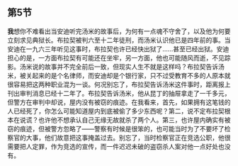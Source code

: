 ## 第5节

<strong>我</strong>想你不难看出当安迪听完汤米的故事后，为何有一点魂不守舍了，以及他为何要立刻求见典狱长。布拉契被判六至十二年徒刑，而汤米认识他已是四年前的事。当安迪在一九六三年听见这事时，布拉契也许已经快出狱了……甚至已经出狱。安迪担心的是，一方面布拉契有可能还在坐牢，另一方面，他也可能随风而逝，不见踪影。汤米说的故事并不完全前后一致，但现实人生不就是这样吗？布拉契告诉汤米，被关起来的是个名律师，而安迪却是个银行家，只不过受教育不多的人原本就很容易把这两种职业混为一谈。何况别忘了，布拉契告诉汤米这件事时，距离报上刊出审判消息已经十二年了。布拉契告诉汤米，他从昆丁的抽屉拿走了一千多元，但警方在审判中却说，屋内没有被窃的痕迹。在我看来，首先，如果拥有这笔钱的人已经死了，你怎么可能知道屋内到底被偷了多少东西呢？第二，说不定布拉契根本在说谎？也许他不想承认自己无缘无故就杀了两个人。第三，也许屋内确实有被窃的痕迹，但被警方忽略了——警察有时候是很笨的，也可能当时为了不要坏了检察官的大事，他们故意把这事掩盖过去。别忘了，当时检察官正在竞选公职，他很需要把人定罪，作为竞选的宣传，而一件迟迟未破的盗窃杀人案对他一点好处也没有。